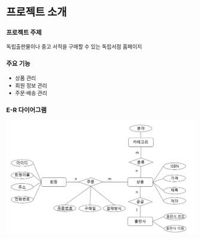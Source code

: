 # 프로젝트 소개

### 프로젝트 주제
독립출판물이나 중고 서적을 구매할 수 있는 독립서점 홈페이지

### 주요 기능
* 상품 관리
* 회원 정보 관리
* 주문·배송 관리

### E-R 다이어그램
![E-Rdiagram](https://github.com/seu1gi/database-project/blob/main/E-R.PNG?raw=true)
